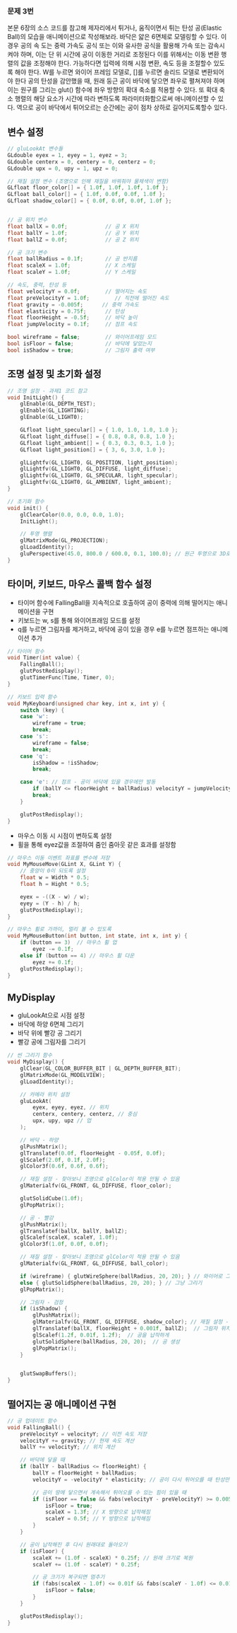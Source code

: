### 문제 3번
본문 6장의 소스 코드를 참고해 제자리에서 튀거나, 움직이면서 튀는 탄성 공(Elastic Ball)의 모습을 애니메이션으로 작성해보라. 바닥은 얇은 6면체로 모델링할 수 있다. 이 경우 공의 속 도는 중력 가속도 공식 또는 이와 유사한 공식을 활용해 가속 또는 감속시켜야 하며, 이는 단 위 시간에 공이 이동한 거리로 조정된다 이를 위해서는 이동 변환 행렬의 값을 조정해야 한다. 가능하다면 입력에 의해 시점 변환, 속도 등을 조절할수 있도록 해야 한다. W를 누르면 와이어 프레임 모델로, []를 누르면 솔리드 모델로 변환되어야 한다 공의 탄성을 감안했을 때, 원래 둥근 공이 바닥에 닿으면 좌우로 펼쳐져야 하며 이는 원구를 그리는
glut() 함수에 좌우 방향의 확대 축소를 적용할 수 있다. 또 확대 축소 행렬의 해당 요소가 시간에 따라 변하도록 파라미터화함으로써 애니메이션할 수 있다. 역으로 공이 바닥에서 튀어오르는 순간에는 공이 점차 상하로 길어지도록할수 있다.


## 변수 설정
```cpp
// gluLookAt 변수들
GLdouble eyex = 1, eyey = 1, eyez = 3;
GLdouble centerx = 0, centery = 0, centerz = 0;
GLdouble upx = 0, upy = 1, upz = 0;

// 재질 설정 변수 (조명으로 인해 재질을 바꿔줘야 물체색이 변함)
GLfloat floor_color[] = { 1.0f, 1.0f, 1.0f, 1.0f };
GLfloat ball_color[] = { 1.0f, 0.0f, 0.0f, 1.0f };
GLfloat shadow_color[] = { 0.0f, 0.0f, 0.0f, 1.0f };


// 공 위치 변수
float ballX = 0.0f;            // 공 X 위치
float ballY = 1.0f;            // 공 Y 위치
float ballZ = 0.0f;            // 공 Z 위치

// 공 크기 변수
float ballRadius = 0.1f;       // 공 반지름
float scaleX = 1.0f;           // X 스케일
float scaleY = 1.0f;           // Y 스케일

// 속도, 중력, 탄성 등
float velocityY = 0.0f;        // 떨어지는 속도
float preVelocityY = 1.0f;        // 직전에 떨어진 속도
float gravity = -0.005f;      // 중력 가속도
float elasticity = 0.75f;      // 탄성
float floorHeight = -0.5f;     // 바닥 높이
float jumpVelocity = 0.1f;     // 점프 속도

bool wireframe = false;        // 와이어프레임 모드
bool isFloor = false;          // 바닥에 닿았는지
bool isShadow = true;          // 그림자 출력 여부
```


## 조명 설정 및 초기화 설정
```cpp
// 조명 설정 - 과제1 코드 참고
void InitLight() {
    glEnable(GL_DEPTH_TEST);
    glEnable(GL_LIGHTING);
    glEnable(GL_LIGHT0);

    GLfloat light_specular[] = { 1.0, 1.0, 1.0, 1.0 };
    GLfloat light_diffuse[] = { 0.8, 0.8, 0.8, 1.0 };
    GLfloat light_ambient[] = { 0.3, 0.3, 0.3, 1.0 };
    GLfloat light_position[] = { 3, 6, 3.0, 1.0 };

    glLightfv(GL_LIGHT0, GL_POSITION, light_position);
    glLightfv(GL_LIGHT0, GL_DIFFUSE, light_diffuse);
    glLightfv(GL_LIGHT0, GL_SPECULAR, light_specular);
    glLightfv(GL_LIGHT0, GL_AMBIENT, light_ambient);
}

// 초기화 함수
void init() {
    glClearColor(0.0, 0.0, 0.0, 1.0);
    InitLight();

    // 투영 행렬
    glMatrixMode(GL_PROJECTION);
    glLoadIdentity();
    gluPerspective(45.0, 800.0 / 600.0, 0.1, 100.0); // 원근 투영으로 3D로 보기 위해 (시야각, 가로세로비율, 가까운 거 잘라내기 먼거 잘라내기
}
```

## 타이머, 키보드, 마우스 콜백 함수 설정
- 타이머 함수에 FallingBall을 지속적으로 호출하여 공이 중력에 의해 떨어지는 애니메이션을 구현
- 키보드는 w, s를 통해 와이어프래임 모드를 설정
- q를 누르면 그림자를 제거하고, 바닥에 공이 있을 경우 e를 누르면 점프하는 애니메이션 추가
```cpp
// 타이머 함수
void Timer(int value) {
    FallingBall();
    glutPostRedisplay();
    glutTimerFunc(Time, Timer, 0);
}

// 키보드 입력 함수
void MyKeyboard(unsigned char key, int x, int y) {
    switch (key) {
    case 'w':
        wireframe = true;
        break;
    case 's':
        wireframe = false;
        break;
    case 'q':
        isShadow = !isShadow;
        break;

    case 'e': // 점프 - 공이 바닥에 있을 경우에만 발동
        if (ballY <= floorHeight + ballRadius) velocityY = jumpVelocity;
        break;
    }

    glutPostRedisplay();
}
```
- 마우스 이동 시 시점이 변하도록 설정
- 휠을 통해 eyez값을 조절하여 줌인 줌아웃 같은 효과를 설정함
```cpp
// 마우스 이동 이벤트 좌표를 변수에 저장
void MyMouseMove(GLint X, GLint Y) {
    // 중앙이 0이 되도록 설정
    float w = Width * 0.5;
    float h = Hight * 0.5;

    eyex = -((X - w) / w);
    eyey = (Y - h) / h;
    glutPostRedisplay();
}

// 마우스 휠로 가까이, 멀리 볼 수 있도록
void MyMouseButton(int button, int state, int x, int y) {
    if (button == 3)  // 마우스 휠 업
        eyez -= 0.1f;
    else if (button == 4) // 마우스 휠 다운
        eyez += 0.1f;
    glutPostRedisplay();
}

```

## MyDisplay
- gluLookAt으로 시점 설정
- 바닥에 하양 6면체 그리기
- 바닥 위에 빨강 공 그리기
- 빨강 공에 그림자를 그리기
```cpp
// 씬 그리기 함수
void MyDisplay() {
    glClear(GL_COLOR_BUFFER_BIT | GL_DEPTH_BUFFER_BIT);
    glMatrixMode(GL_MODELVIEW);
    glLoadIdentity();

    // 카메라 위치 설정
    gluLookAt(
        eyex, eyey, eyez, // 위치
        centerx, centery, centerz, // 중심
        upx, upy, upz // 업
    );

    // 바닥 - 하양
    glPushMatrix();
    glTranslatef(0.0f, floorHeight - 0.05f, 0.0f);
    glScalef(2.0f, 0.1f, 2.0f);
    glColor3f(0.6f, 0.6f, 0.6f);

    // 재질 설정 - 찾아보니 조명으로 glColor이 적용 안될 수 있음
    glMaterialfv(GL_FRONT, GL_DIFFUSE, floor_color);

    glutSolidCube(1.0f);
    glPopMatrix();

    // 공 - 빨강
    glPushMatrix();
    glTranslatef(ballX, ballY, ballZ);
    glScalef(scaleX, scaleY, 1.0f);
    glColor3f(1.0f, 0.0f, 0.0f);

    // 재질 설정 - 찾아보니 조명으로 glColor이 적용 안될 수 있음
    glMaterialfv(GL_FRONT, GL_DIFFUSE, ball_color);

    if (wireframe) { glutWireSphere(ballRadius, 20, 20); } // 와이어로 그리기
    else { glutSolidSphere(ballRadius, 20, 20); } // 그냥 그리기
    glPopMatrix();

    // 그림자 - 검정
    if (isShadow) {
        glPushMatrix();
        glMaterialfv(GL_FRONT, GL_DIFFUSE, shadow_color); // 재질 설정 - 찾아보니 조명으로 glColor이 적용 안될 수 있음
        glTranslatef(ballX, floorHeight + 0.001f, ballZ);  // 그림자 위치
        glScalef(1.2f, 0.01f, 1.2f);  // 공을 납작하게
        glutSolidSphere(ballRadius, 20, 20);  // 공 생성
        glPopMatrix();
    }


    glutSwapBuffers();
}
```

## 떨어지는 공 애니메이션 구현
```cpp
// 공 업데이트 함수
void FallingBall() {
    preVelocityY = velocityY; // 이전 속도 저장
    velocityY += gravity; // 현재 속도 계산
    ballY += velocityY; // 위치 계산

    // 바닥에 닿을 때
    if (ballY - ballRadius <= floorHeight) {
        ballY = floorHeight + ballRadius;
        velocityY = -velocityY * elasticity; // 공이 다시 튀어오를 때 탄성만큼 속도 감소

        // 공이 땅에 닿으면서 계속해서 튀어오를 수 있는 힘이 있을 때
        if (isFloor == false && fabs(velocityY - preVelocityY) >= 0.005f) {
            isFloor = true;
            scaleX = 1.3f; // X 방향으로 납작해짐
            scaleY = 0.5f; // Y 방향으로 납작해짐
        }
    }

    // 공이 납작해진 후 다시 원래대로 돌아오기
    if (isFloor) {
        scaleX += (1.0f - scaleX) * 0.25f; // 원래 크기로 복원
        scaleY += (1.0f - scaleY) * 0.25f;

        // 공 크기가 복구되면 멈추기
        if (fabs(scaleX - 1.0f) <= 0.01f && fabs(scaleY - 1.0f) <= 0.01f) {
            isFloor = false;
        }
    }

    glutPostRedisplay();
}
```
